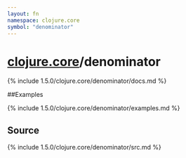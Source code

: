 ```yaml
---
layout: fn
namespace: clojure.core
symbol: "denominator"
---
```


# [clojure.core](../)/denominator

{% include 1.5.0/clojure.core/denominator/docs.md %}

##Examples

{% include 1.5.0/clojure.core/denominator/examples.md %}
## Source
{% include 1.5.0/clojure.core/denominator/src.md %}


